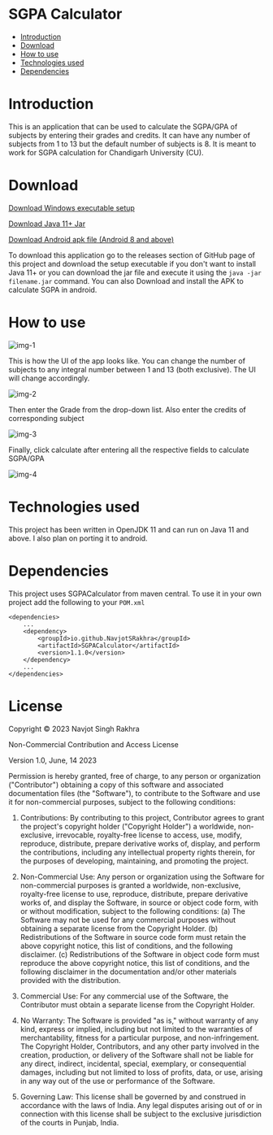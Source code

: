 # SGPA Calculator

* [Introduction](#introduction)
* [Download](#download)
* [How to use](#how-to-use)
* [Technologies used](#technologies-used)
* [Dependencies](#dependencies)

# Introduction

This is an application that can be used to calculate the SGPA/GPA of
subjects by entering their grades and credits. It can have any number of
subjects from 1 to 13 but the default number of subjects is 8. It is meant
to work for SGPA calculation for Chandigarh University (CU).

# Download

[Download Windows executable setup](https://github.com/NavjotSRakhra/SGPACalculatorGUI/releases/download/1.0.10/SGPA_Calculator_Setup.exe)

[Download Java 11+ Jar](https://github.com/NavjotSRakhra/SGPACalculatorGUI/releases/download/1.0.10/SGPA_Calculator.jar)

[Download Android apk file (Android 8 and above)](https://github.com/NavjotSRakhra/SGPACalculatorGUI/releases/download/1.0.10/SGPA_Calculator_v1.0.10.apk)

To download this application go to the releases section of GitHub page of
this project and download the setup executable if you don't want to install
Java 11+ or you can download the jar file and execute it using the ``java -jar filename.jar`` command.
You can also Download and install the APK to calculate SGPA in android.

# How to use

![img-1](resources/sample-img-1.png)

This is how the UI of the app looks like. You can change the number of
subjects to any integral number between 1 and 13 (both exclusive). The UI
will change accordingly.

![img-2](resources/sample-img-2.png)

Then enter the Grade from the drop-down list. Also enter the credits of
corresponding subject

![img-3](resources/sample-img-3.png)

Finally, click calculate after entering all the respective fields to
calculate SGPA/GPA

![img-4](resources/sample-img-4.png)

# Technologies used

This project has been written in OpenJDK 11 and can run on Java 11 and above.
I also plan on porting it to android.

# Dependencies

This project uses SGPACalculator from maven central. To use it in your own
project add the following to your ```POM.xml```

    <dependencies>
        ...
        <dependency>
            <groupId>io.github.NavjotSRakhra</groupId>
            <artifactId>SGPACalculator</artifactId>
            <version>1.1.0</version>
        </dependency>
        ...
    </dependencies>

# License

Copyright © 2023 Navjot Singh Rakhra

Non-Commercial Contribution and Access License

Version 1.0, June, 14 2023

Permission is hereby granted, free of charge, to any person or organization ("Contributor") obtaining a copy of this software and associated documentation files (the "Software"), to contribute to the Software and use it for non-commercial purposes, subject to the following conditions:

1. Contributions:
   By contributing to this project, Contributor agrees to grant the project's copyright holder ("Copyright Holder") a worldwide, non-exclusive, irrevocable, royalty-free license to access, use, modify, reproduce, distribute, prepare derivative works of, display, and perform the contributions, including any intellectual property rights therein, for the purposes of developing, maintaining, and promoting the project.

2. Non-Commercial Use:
   Any person or organization using the Software for non-commercial purposes is granted a worldwide, non-exclusive, royalty-free license to use, reproduce, distribute, prepare derivative works of, and display the Software, in source or object code form, with or without modification, subject to the following conditions:
   (a) The Software may not be used for any commercial purposes without obtaining a separate license from the Copyright Holder.
   (b) Redistributions of the Software in source code form must retain the above copyright notice, this list of conditions, and the following disclaimer.
   (c) Redistributions of the Software in object code form must reproduce the above copyright notice, this list of conditions, and the following disclaimer in the documentation and/or other materials provided with the distribution.

3. Commercial Use:
   For any commercial use of the Software, the Contributor must obtain a separate license from the Copyright Holder.

4. No Warranty:
   The Software is provided "as is," without warranty of any kind, express or implied, including but not limited to the warranties of merchantability, fitness for a particular purpose, and non-infringement. The Copyright Holder, Contributors, and any other party involved in the creation, production, or delivery of the Software shall not be liable for any direct, indirect, incidental, special, exemplary, or consequential damages, including but not limited to loss of profits, data, or use, arising in any way out of the use or performance of the Software.

5. Governing Law:
   This license shall be governed by and construed in accordance with the laws of India. Any legal disputes arising out of or in connection with this license shall be subject to the exclusive jurisdiction of the courts in Punjab, India.
   
